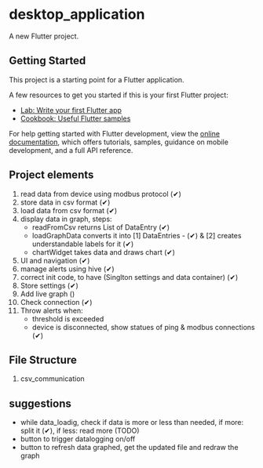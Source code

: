 # desktop_application

A new Flutter project.

## Getting Started
<!-- TODO: Add steps of deploying the application in a different device -->
This project is a starting point for a Flutter application.

A few resources to get you started if this is your first Flutter project:

- [Lab: Write your first Flutter app](https://docs.flutter.dev/get-started/codelab)
- [Cookbook: Useful Flutter samples](https://docs.flutter.dev/cookbook)

For help getting started with Flutter development, view the
[online documentation](https://docs.flutter.dev/), which offers tutorials,
samples, guidance on mobile development, and a full API reference.

## Project elements

1. read data from device using modbus protocol (✔)
2. store data in csv format (✔)
3. load data from csv format (✔)
4. display data in graph, steps:
    - readFromCsv returns List of DataEntry (✔)
    - loadGraphData converts it into [1] DataEntries - (✔) & [2] creates understandable labels for it (✔)
    - chartWidget takes data and draws chart (✔)
5. UI and navigation (✔)
6. manage alerts using hive (✔)
7. correct init code, to have (Singlton settings and data container) (✔)
8. Store settings (✔)
9. Add live graph ()
10. Check connection (✔)
11. Throw alerts when:
    - threshold is exceeded
    - device is disconnected, show statues of ping & modbus connections (✔)

## File Structure

1. csv_communication

## suggestions

- while data_loadig, check if data is more or less than needed, if more: split it (✔), if less: read more (TODO)
- button to trigger datalogging on/off
- button to refresh data graphed, get the updated file and redraw the graph
